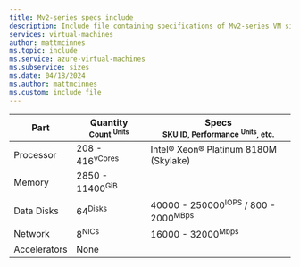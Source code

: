 ```yaml
---
title: Mv2-series specs include
description: Include file containing specifications of Mv2-series VM sizes.
services: virtual-machines
author: mattmcinnes
ms.topic: include
ms.service: azure-virtual-machines
ms.subservice: sizes
ms.date: 04/18/2024
ms.author: mattmcinnes
ms.custom: include file
---
```

| Part | Quantity <br><sup>Count <sup>Units | Specs <br><sup>SKU ID, Performance <sup>Units</sup>, etc.  |
|---|---|---|
| Processor        | 208 - 416<sup>vCores    | Intel® Xeon® Platinum 8180M (Skylake) |
| Memory           | 2850 - 11400<sup>GiB      |                                                 |
| Data Disks       | 64<sup>Disks     | 40000 - 250000<sup>IOPS</sup> / 800 - 2000<sup>MBps  |
| Network          | 8<sup>NICs       | 16000 - 32000<sup>Mbps                          |
| Accelerators     | None                 |                                                 |